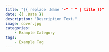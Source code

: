 ```yaml
---
title: "{{ replace .Name "-" " " | title }}"
date: {{ .Date }}
description: "Description Text."
image: cover.jpg
categories:
    - Example Category
tags:
    - Example Tag
---
```



